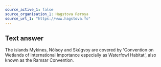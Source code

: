 ```yaml
---
source_active_1: false
source_organisation_1: Hagstova Føroya
source_url_1: "https://www.hagstova.fo"
---
```

## Text answer  
The islands Mykines, Nólsoy and Skúgvoy are covered by 'Convention on Wetlands of International Importance especially as Waterfowl Habitat', also known as the Ramsar Convention.
